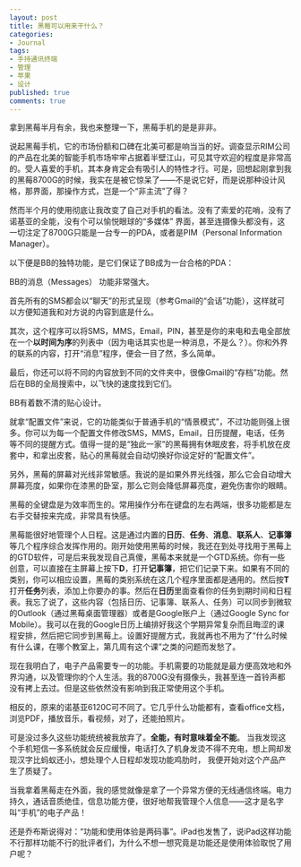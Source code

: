 ```yaml
---
layout: post
title: 黑莓可以用来干什么？
categories:
- Journal
tags:
- 手持通讯终端
- 管理
- 苹果
- 设计
published: true
comments: true
---
```


拿到黑莓半月有余，我也来整理一下，黑莓手机的是是非非。

说起黑莓手机，它的市场份额和口碑在北美可都是响当当的好。调查显示RIM公司的产品在北美的智能手机市场牢牢占据着半壁江山，可见其守欢迎的程度是非常高的。受人喜爱的手机，其本身肯定会有吸引人的特性才行。可是，回想起刚拿到我的黑莓8700G的时候，我实在是被它惊呆了——不是说它好，而是说那种设计风格，那界面，那操作方式，岂是一个“非主流”了得？



然而半个月的使用彻底让我改变了自己对手机的看法。没有了索爱的花哨，没有了诺基亚的全能，没有个可以愉悦眼球的“多媒体” 界面，甚至连摄像头都没有，这一切注定了8700G只能是一台专一的PDA，或者是PIM（Personal Information Manager）。

以下便是BB的独特功能，是它们保证了BB成为一台合格的PDA：

BB的消息（Messages） 功能非常强大。

首先所有的SMS都会以“聊天”的形式呈现（参考Gmail的“会话”功能），这样就可以方便知道我和对方说的内容到底是什么。

其次，这个程序可以将SMS，MMS，Email，PIN，甚至是你的来电和去电全部放在一个<strong>以时间为序</strong>的列表中（因为电话其实也是一种消息，不是么？）。你和外界的联系的内容，打开“消息”程序，便会一目了然，多么简单。

最后，你还可以将不同的内容放到不同的文件夹中，很像Gmail的“存档”功能。然后在BB的全局搜索中，以飞快的速度找到它们。


BB有着数不清的贴心设计。
	
就拿“配置文件”来说，它的功能类似于普通手机的“情景模式”，不过功能则强上很多。你可以为每一个配置文件修改SMS，MMS，Email，日历提醒，电话，任务等不同的提醒方式。值得一提的是“独此一家”的黑莓拥有休眠皮套，将手机放在皮套中，和拿出皮套，贴心的黑莓就会自动切换好你设定好的“配置文件”。<br />

另外，黑莓的屏幕对光线非常敏感。我说的是如果外界光线强，那么它会自动增大屏幕亮度，如果你在漆黑的卧室，那么它则会降低屏幕亮度，避免伤害你的眼睛。<br />

黑莓的全键盘是为效率而生的。常用操作分布在键盘的左右两端，很多功能都是左右手交替按来完成，非常具有快感。

黑莓能很好地管理个人日程。这是通过内置的<strong>日历</strong>、<strong>任务</strong>、<strong>消息</strong>、<strong>联系人</strong>、<strong>记事簿</strong>等几个程序综合发挥作用的。刚开始使用黑莓的时候，我还在到处寻找用于黑莓上的GTD软件，可是后来我发现自己真傻，黑莓本来就是一个GTD系统。你有一些创意，可以直接在主屏幕上按下<strong>D</strong>，打开<strong>记事簿</strong>，把它们记录下来。如果有不同的类别，你可以相应设置，黑莓的类别系统在这几个程序里面都是通用的。然后按<strong>T</strong>打开<strong>任务</strong>列表，添加上你要办的事。然后在<strong>日历</strong>里面查看你的任务到期时间和日程表。我忘了说了，这些内容（包括日历、记事簿、联系人、任务）可以同步到微软的Outlook（通过黑莓桌面管理器）或者是Google账户上（通过Google Sync for Mobile）。我可以在我的Google日历上编排好我这个学期异常复杂而且晦涩的课程安排，然后把它同步到黑莓上。设置好提醒方式，我就再也不用为了“什么时候有什么课，在哪个教室上，第几周有这个课”之类的问题而发愁了。


现在我明白了，电子产品需要专一的功能。手机需要的功能就是最方便高效地和外界沟通，以及管理你的个人生活。我的8700G没有摄像头，我甚至连一首铃声都没有拷上去过。但是这些依然没有影响到我正常使用这个手机。</p>

<p>相反的，原来的诺基亚6120C可不同了。它几乎什么功能都有，查看office文档，浏览PDF，播放音乐，看视频，对了，还能拍照片。</p>

<p>可是没过多久这些功能统统被我放弃了。<strong>全能，有时意味着全不能</strong>。 当我发现这个手机短信一多系统就会反应缓慢，电话打久了机身发烫不得不充电，想上网却发现汉字比蚂蚁还小，想处理个人日程却发现功能鸡肋时， 我便开始对这个产品产生了质疑了。</p>

<p>当我拿着黑莓走在外面，我的感觉就像是拿了一个异常方便的无线通信终端。电力持久，通话音质绝佳，信息功能方便，很好地帮我管理个人信息——这才是名字叫“手机”的电子产品！</p>

<p>还是乔布斯说得对：“功能和使用体验是两码事”。iPad也发售了，说iPad这样功能不行那样功能不行的批评者们，为什么不想一想究竟是功能还是使用体验取悦了用户呢？</p>
